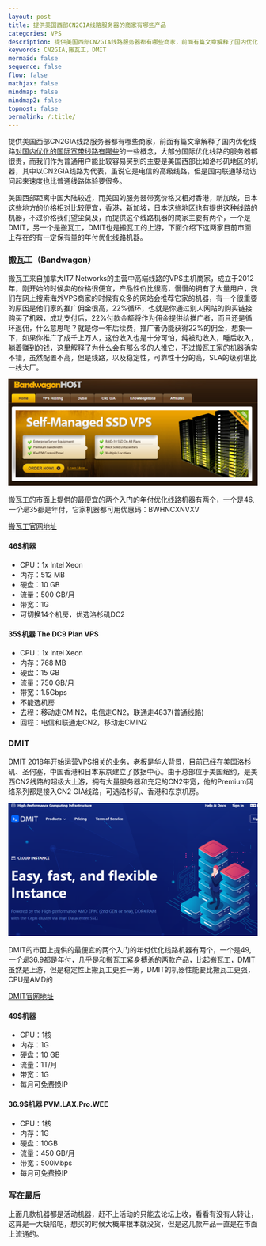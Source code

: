```yaml
---
layout: post
title: 提供美国西部CN2GIA线路服务器的商家有哪些产品
categories: VPS
description: 提供美国西部CN2GIA线路服务器都有哪些商家，前面有篇文章解释了国内优化线路的一些概念，大部分国际优化线路的服务器都很贵，而普通用户能比较容易买到的主要是美国西部比如洛杉矶地区的机器，其中以CN2GIA线路为代表，商家主要有两个，一个是DMIT，另一个是搬瓦工，虽说它是电信的高级线路，但是联通移动访问体验要也不错。
keywords: CN2GIA,搬瓦工，DMIT
mermaid: false
sequence: false
flow: false
mathjax: false
mindmap: false
mindmap2: false
topmost: false
permalink: /:title/
---
```


提供美国西部CN2GIA线路服务器都有哪些商家，前面有篇文章解释了国内优化线路[对国内优化的国际宽带线路有哪些](https://www.openwayz.com/youhuaxianlu/)的一些概念，大部分国际优化线路的服务器都很贵，而我们作为普通用户能比较容易买到的主要是美国西部比如洛杉矶地区的机器，其中以CN2GIA线路为代表，虽说它是电信的高级线路，但是国内联通移动访问起来速度也比普通线路体验要很多。

美国西部距离中国大陆较近，而美国的服务器带宽价格又相对香港，新加坡，日本这些地方的价格相对比较便宜，香港，新加坡，日本这些地区也有提供这种线路的机器，不过价格我们望尘莫及，而提供这个线路机器的商家主要有两个，一个是DMIT，另一个是搬瓦工，DMIT也是搬瓦工的上游，下面介绍下这两家目前市面上存在的有一定保有量的年付优化线路机器。

### 搬瓦工（Bandwagon）

搬瓦工来自加拿大IT7 Networks的主营中高端线路的VPS主机商家，成立于2012年，刚开始的时候卖的价格很便宜，产品性价比很高，慢慢的拥有了大量用户，我们在网上搜索海外VPS商家的时候有众多的网站会推荐它家的机器，有一个很重要的原因是他们家的推广佣金很高，22%循环，也就是你通过别人网站的购买链接购买了机器，成功支付后，22%付款金额将作为佣金提供给推广者，而且还是循环返佣，什么意思呢？就是你一年后续费，推广者仍能获得22%的佣金，想象一下，如果你推广了成千上万人，这份收入也是十分可怕，纯被动收入，睡后收入，躺着赚到的钱，这里解释了为什么会有那么多的人推它，不过搬瓦工家的机器确实不错，虽然配置不高，但是线路，以及稳定性，可靠性十分的高，SLA的级别堪比一线大厂。

![搬瓦工](/images/posts/route/banwagong.png)

搬瓦工的市面上提供的最便宜的两个入门的年付优化线路机器有两个，一个是46$,一个是35$都是年付，它家机器都可用优惠码：BWHNCXNVXV

[搬瓦工官网地址](https://bandwagonhost.com/aff.php?aff=73947)

#### 46$机器

- CPU：1x Intel Xeon
- 内存：512 MB
- 硬盘：10 GB
- 流量：500 GB/月
- 带宽：1G
- 可切换14个机房，优选洛杉矶DC2

#### 35$机器 The DC9 Plan VPS

- CPU：1x Intel Xeon
- 内存：768 MB
- 硬盘：15 GB
- 流量：750 GB/月
- 带宽：1.5Gbps
- 不能选机房
- 去程：移动走CMIN2，电信走CN2，联通走4837(普通线路)
- 回程：电信和联通走CN2，移动走CMIN2

### DMIT 

DMIT 2018年开始运营VPS相关的业务，老板是华人背景，目前已经在美国洛杉矶、圣何塞，中国香港和日本东京建立了数据中心。由于总部位于美国纽约，是美西CN2线路的超级大上游，拥有大量服务器和充足的CN2带宽，他的Premium网络系列都是接入CN2 GIA线路，可选洛杉矶、香港和东京机房。

![DMIT](/images/posts/route/dmit.png)

DMIT的市面上提供的最便宜的两个入门的年付优化线路机器有两个，一个是49$,一个是36.9$都是年付，几乎是和搬瓦工紧身搏杀的两款产品，比起搬瓦工，DMIT虽然是上游，但是稳定性上搬瓦工更胜一筹，DMIT的机器性能要比搬瓦工更强，CPU是AMD的

[DMIT官网地址](https://www.dmit.io/aff.php?aff=7859)

#### 49$机器

- CPU：1核
- 内存：1G
- 硬盘：10 GB
- 流量：1T/月
- 带宽：1G
- 每月可免费换IP

#### 36.9$机器 PVM.LAX.Pro.WEE

- CPU：1核
- 内存：1G
- 硬盘：10GB
- 流量：450 GB/月
- 带宽：500Mbps
- 每月可免费换IP

### 写在最后

上面几款机器都是活动机器，赶不上活动的只能去论坛上收，看看有没有人转让，这算是一大缺陷吧，想买的时候大概率根本就没货，但是这几款产品一直是在市面上流通的。






